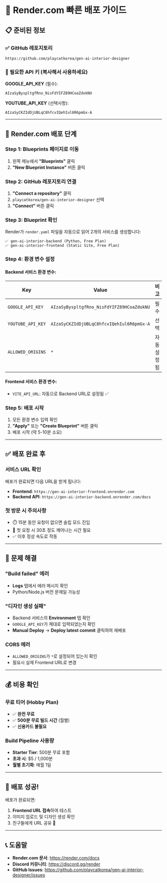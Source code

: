 # 🚀 Render.com 빠른 배포 가이드

## 📋 준비된 정보

### ✅ GitHub 레포지토리
```
https://github.com/playcatkorea/gen-ai-interior-designer
```

### 🔑 필요한 API 키 (복사해서 사용하세요)

**GOOGLE_API_KEY** (필수):
```
AIzaSyByspltgfRno_NisFdYIFZ89HCoaZdokNU
```

**YOUTUBE_API_KEY** (선택사항):
```
AIzaSyCKZIdDjUBLqC8hfcvIQehIul6R6pmGx-A
```

---

## 🎯 Render.com 배포 단계

### Step 1: Blueprints 페이지로 이동
1. 왼쪽 메뉴에서 **"Blueprints"** 클릭
2. **"New Blueprint Instance"** 버튼 클릭

### Step 2: GitHub 레포지토리 연결
1. **"Connect a repository"** 클릭
2. `playcatkorea/gen-ai-interior-designer` 선택
3. **"Connect"** 버튼 클릭

### Step 3: Blueprint 확인
Render가 `render.yaml` 파일을 자동으로 읽어 2개의 서비스를 생성합니다:

```
✅ gen-ai-interior-backend (Python, Free Plan)
✅ gen-ai-interior-frontend (Static Site, Free Plan)
```

### Step 4: 환경 변수 설정

#### Backend 서비스 환경 변수:

| Key | Value | 비고 |
|-----|-------|------|
| `GOOGLE_API_KEY` | `AIzaSyByspltgfRno_NisFdYIFZ89HCoaZdokNU` | 필수 |
| `YOUTUBE_API_KEY` | `AIzaSyCKZIdDjUBLqC8hfcvIQehIul6R6pmGx-A` | 선택 |
| `ALLOWED_ORIGINS` | `*` | 자동 설정됨 |

#### Frontend 서비스 환경 변수:
- `VITE_API_URL`: 자동으로 Backend URL로 설정됨 ✅

### Step 5: 배포 시작
1. 모든 환경 변수 입력 확인
2. **"Apply"** 또는 **"Create Blueprint"** 버튼 클릭
3. 배포 시작 (약 5-10분 소요)

---

## ✅ 배포 완료 후

### 서비스 URL 확인
배포가 완료되면 다음 URL을 받게 됩니다:

- **Frontend**: `https://gen-ai-interior-frontend.onrender.com`
- **Backend API**: `https://gen-ai-interior-backend.onrender.com/docs`

### 첫 방문 시 주의사항
- ⏱️ 15분 동안 요청이 없으면 슬립 모드 진입
- 🐌 첫 요청 시 30초 정도 깨어나는 시간 필요
- ✅ 이후 정상 속도로 작동

---

## 🔧 문제 해결

### "Build failed" 에러
- **Logs** 탭에서 에러 메시지 확인
- Python/Node.js 버전 문제일 가능성

### "디자인 생성 실패"
- Backend 서비스의 **Environment** 탭 확인
- `GOOGLE_API_KEY`가 제대로 입력되었는지 확인
- **Manual Deploy** → **Deploy latest commit** 클릭하여 재배포

### CORS 에러
- `ALLOWED_ORIGINS`가 `*`로 설정되어 있는지 확인
- 필요시 실제 Frontend URL로 변경

---

## 💰 비용 확인

### 무료 티어 (Hobby Plan)
- ✅ **완전 무료**
- ✅ **500분 무료 빌드 시간** (월별)
- ✅ **신용카드 불필요**

### Build Pipeline 사용량
- **Starter Tier**: 500분 무료 포함
- **초과 시**: $5 / 1,000분
- **월별 초기화**: 매월 1일

---

## 🎉 배포 성공!

배포가 완료되면:

1. **Frontend URL 접속**하여 테스트
2. 이미지 업로드 및 디자인 생성 확인
3. 친구들에게 URL 공유 🚀

---

## 📞 도움말

- **Render.com 문서**: https://render.com/docs
- **Discord 커뮤니티**: https://discord.gg/render
- **GitHub Issues**: https://github.com/playcatkorea/gen-ai-interior-designer/issues
